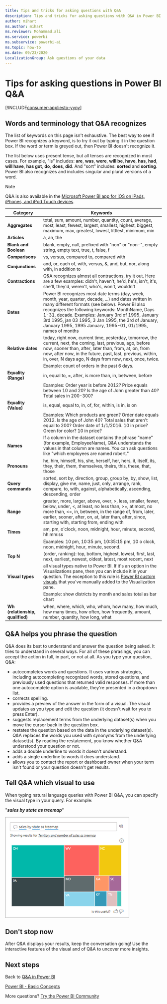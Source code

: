 ```yaml
---
title: Tips and tricks for asking questions with Q&A
description: Tips and tricks for asking questions with Q&A in Power BI
author: mihart
ms.author: mihart
ms.reviewer: Mohammad.ali
ms.service: powerbi
ms.subservice: powerbi-ai
ms.topic: how-to
ms.date: 09/23/2020
LocalizationGroup: Ask questions of your data
---
```

# Tips for asking questions in Power BI Q&A

[!INCLUDE[consumer-appliesto-yyny](../includes/consumer-appliesto-yyny.md)]

## Words and terminology that Q&A recognizes
The list of keywords on this page isn't exhaustive.  The best way to see if Power BI recognizes a keyword, is to try it out by typing it in the question box.  If the word or term is greyed out, then Power BI doesn't recognize it.

The list below uses present tense, but all tenses are recognized in most cases. For example, "is" includes: **are**, **was**, **were**, **will be**, **have**, **has**, **had**, **will have**, **has got**, **do**, **does**, **did**.  And "sort" includes: **sorted** and **sorting**.  Power BI also recognizes and includes singular and plural versions of a word. 

> [!NOTE]
> Q&A is also available in the [Microsoft Power BI app for iOS on iPads, iPhones, and iPod Touch devices](mobile/mobile-apps-ios-qna.md).
>  


|Category  |Keywords  |
|---------|---------|
|**Aggregates**     | total, sum, amount, number, quantity, count, average, most, least, fewest, largest, smallest, highest, biggest, maximum, max, greatest, lowest, littlest, minimum, min          |
**Articles**     |  a, an, the              |
|**Blank and Boolean**     |   blank, empty, null, prefixed with "non" or "non-", empty string, empty text, true, t, false, f          |
|**Comparisons**     |   vs, versus, compared to, compared with            |
|**Conjunctions**     |  and, or, each of, with, versus, &, and, but, nor, along with, in addition to       |
|**Contractions**     |  Q&A recognizes almost all contractions, try it out.  Here are a few examples: didn't, haven't, he'd, he's, isn't, it's, she'll, they'd, weren't, who's, won't, wouldn't          |
|**Dates**     |       Power BI recognizes most date terms (day, week, month, year, quarter, decade, ...) and dates written in many different formats (see below). Power BI also recognizes the following keywords: MonthName, Days 1-31, decade. Examples: January 3rd of 1995, January 3rd 1995, jan 03 1995, 3 Jan 1995, the 3rd of January, January 1995, 1995 January, 1995-01, 01/1995, names of months         |
|**Relative dates**     |   today, right now, current time, yesterday, tomorrow, the current, next, the coming, last, previous, ago, before now, sooner than, after, later than, from, at, on, from now, after now, in the future, past, last, previous, within, in, over, N days ago, N days from now, next, once, twice.|
|    |  Example: count of orders in the past 6 days.  |
|**Equality (Range)**     |   in, equal to, =, after, is more than, in, between, before  |
|  |Examples: Order year is before 2012? Price equals between 10 and 20? Is the age of John greater than 40? Total sales in 200-300?              |
|**Equality (Value)**     |   is, equal, equal to, in, of, for, within, is in, is on |
|   | Examples: Which products are green? Order date equals 2012. Is the age of John 40? Total sales that aren't equal to 200? Order date of 1/1/2016. 10 in price? Green for color? 10 in price?              |
|**Names**     |       If a column in the dataset contains the phrase "name" (for example, EmployeeName), Q&A understands the values in that column are names. You can ask questions like "which employees are named robert."          |
|**Pronouns**  | he, him, himself, his, she, herself, her, hers, it, itself, its, they, their, them, themselves, theirs, this, these, that, those|
|**Query commands**     |    sorted, sort by, direction, group, group by, by, show, list, display, give me, name, just, only, arrange, rank, compare, to, with, against, alphabetically, ascending, descending, order             |
|**Range**     |      greater, more, larger, above, over, >, less, smaller, fewer, below, under, <,  at least, no less than, >=, at most, no more than, <=, in, between, in the range of, from, later, earlier, sooner, after, on, at, later than, after, since, starting with, starting from, ending with           |
|**Times**  |am, pm, o'clock, noon, midnight, hour, minute, second, hh:mm:ss  |
|  |  Examples: 10 pm, 10:35 pm, 10:35:15 pm, 10 o clock, noon, midnight, hour, minute, second.  |
|**Top N**     |     (order, ranking): top, bottom, highest, lowest, first, last, next, earliest, newest, oldest, latest, most recent, next            |
|**Visual types**     |  all visual types native to Power BI.  If it's an option in the Visualizations pane, then you can include it in your question.  The exception to this rule is [Power BI custom visuals](../developer/visuals/develop-power-bi-visuals.md) that you've manually added to the Visualization pane.  |
|  |  Example: show districts by month and sales total as bar chart               |
|**Wh (relationship, qualified)**  | when, where, which, who, whom, how many, how much, how many times, how often, how frequently, amount, number, quantity, how long, what                |

## Q&A helps you phrase the question
Q&A does its best to understand and answer the question being asked. It tries to understand in several ways. For all of these phrasings, you can accept the action in full, in part, or not at all. As you type your question, Q&A:

* autocompletes words and questions. It uses various strategies, including autocompleting recognized words, stored questions, and previously used questions that returned valid responses. If more than one autocomplete option is available, they're presented in a dropdown list.
* corrects spelling.
* provides a preview of the answer in the form of a visual. The visual updates as you type and edit the question (it doesn't wait for you to press Enter).
* suggests replacement terms from the underlying dataset(s) when you move the cursor back in the question box.
* restates the question based on the data in the underlying dataset(s). Q&A replaces the words you used with synonyms from the underlying dataset(s). By reading the restatement, you know whether Q&A understood your question or not. 
* adds a double underline to words it doesn't understand.
* adds a single underline to words it does understand.
* allows you to contact the report or dashboard owner when your term isn't found or your question doesn't get results.

## Tell Q&A which visual to use

When typing natural language queries with Power BI Q&A, you can specify the visual type in your query.  For example:

"***sales by state as treemap***"

![q&a session](media/end-user-q-and-a-tips/qa-treemap.png)

## Don't stop now
After Q&A displays your results, keep the conversation going! Use the interactive features of the visual and of Q&A to uncover more insights.

## Next steps
Back to [Q&A in Power BI](end-user-q-and-a.md)  

[Power BI - Basic Concepts](end-user-basic-concepts.md)  

More questions? [Try the Power BI Community](https://community.powerbi.com/)

